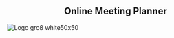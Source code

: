 
<h2 align="center">
Online Meeting Planner

</h2>

![Logo groß white50x50](https://user-images.githubusercontent.com/54584689/119854128-1a359300-bf11-11eb-8c41-9ca23bae843e.png)



